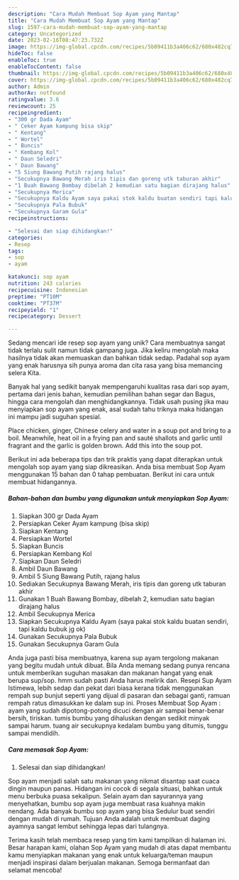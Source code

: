 ```yaml
---
description: "Cara Mudah Membuat Sop Ayam yang Mantap"
title: "Cara Mudah Membuat Sop Ayam yang Mantap"
slug: 1597-cara-mudah-membuat-sop-ayam-yang-mantap
category: Uncategorized
date: 2023-02-16T08:47:23.732Z
image: https://img-global.cpcdn.com/recipes/5b09411b3a406c62/680x482cq70/sop-ayam-foto-resep-utama.jpg
hideToc: false
enableToc: true
enableTocContent: false
thumbnail: https://img-global.cpcdn.com/recipes/5b09411b3a406c62/680x482cq70/sop-ayam-foto-resep-utama.jpg
cover: https://img-global.cpcdn.com/recipes/5b09411b3a406c62/680x482cq70/sop-ayam-foto-resep-utama.jpg
author: Admin
authorAv: notfound
ratingvalue: 3.6
reviewcount: 25
recipeingredient:
- "300 gr Dada Ayam"
- " Ceker Ayam kampung bisa skip"
- " Kentang"
- " Wortel"
- " Buncis"
- " Kembang Kol"
- " Daun Seledri"
- " Daun Bawang"
- "5 Siung Bawang Putih rajang halus"
- "Secukupnya Bawang Merah iris tipis dan goreng utk taburan akhir"
- "1 Buah Bawang Bombay dibelah 2 kemudian satu bagian dirajang halus"
- "Secukupnya Merica"
- "Secukupnya Kaldu Ayam saya pakai stok kaldu buatan sendiri tapi kaldu bubuk jg ok"
- "Secukupnya Pala Bubuk"
- "Secukupnya Garam Gula"
recipeinstructions:

- "Selesai dan siap dihidangkan!"
categories:
- Resep
tags:
- sop
- ayam

katakunci: sop ayam 
nutrition: 243 calories
recipecuisine: Indonesian
preptime: "PT10M"
cooktime: "PT37M"
recipeyield: "1"
recipecategory: Dessert

---
```





Sedang mencari ide resep sop ayam yang unik? Cara membuatnya sangat tidak terlalu sulit namun tidak gampang juga. Jika keliru mengolah maka hasilnya tidak akan memuaskan dan bahkan tidak sedap. Padahal sop ayam yang enak harusnya sih punya aroma dan cita rasa yang bisa memancing selera Kita.





Banyak hal yang sedikit banyak mempengaruhi kualitas rasa dari sop ayam, pertama dari jenis bahan, kemudian pemilihan bahan segar dan Bagus, hingga cara mengolah dan menghidangkannya. Tidak usah pusing jika mau menyiapkan sop ayam yang enak,      asal sudah tahu triknya maka hidangan ini mampu jadi suguhan spesial.














Place chicken, ginger, Chinese celery and water in a soup pot and bring to a boil. Meanwhile, heat oil in a frying pan and sauté shallots and garlic until fragrant and the garlic is golden brown. Add this into the soup pot.






Berikut ini ada beberapa tips dan trik praktis yang dapat diterapkan untuk mengolah sop ayam yang siap dikreasikan. Anda bisa membuat Sop Ayam menggunakan 15 bahan dan 0 tahap pembuatan. Berikut ini cara untuk membuat hidangannya.

<!--inarticleads1-->

##### Bahan-bahan dan bumbu yang digunakan untuk menyiapkan Sop Ayam:

1. Siapkan 300 gr Dada Ayam
1. Persiapkan  Ceker Ayam kampung (bisa skip)
1. Siapkan  Kentang
1. Persiapkan  Wortel
1. Siapkan  Buncis
1. Persiapkan  Kembang Kol
1. Siapkan  Daun Seledri
1. Ambil  Daun Bawang
1. Ambil 5 Siung Bawang Putih, rajang halus
1. Sediakan Secukupnya Bawang Merah, iris tipis dan goreng utk taburan akhir
1. Gunakan 1 Buah Bawang Bombay, dibelah 2, kemudian satu bagian dirajang halus
1. Ambil Secukupnya Merica
1. Siapkan Secukupnya Kaldu Ayam (saya pakai stok kaldu buatan sendiri, tapi kaldu bubuk jg ok)
1. Gunakan Secukupnya Pala Bubuk
1. Gunakan Secukupnya Garam Gula


Anda juga pasti bisa membuatnya, karena sup ayam tergolong makanan yang begitu mudah untuk dibuat. Bila Anda memang sedang punya rencana untuk memberikan suguhan masakan dan makanan hangat yang enak berupa sup/sop. hmm sudah pasti Anda harus melirik dan. Resepi Sup Ayam Istimewa, lebih sedap dan pekat dari biasa kerana tidak menggunakan rempah sup bunjut seperti yang dijual di pasaran dan sebagai ganti, ramuan rempah ratus dimasukkan ke dalam sup ini. Proses Membuat Sop Ayam : ayam yang sudah dipotong-potong dicuci dengan air sampai benar-benar bersih, tiriskan. tumis bumbu yang dihaluskan dengan sedikit minyak sampai harum. tuang air secukupnya kedalam bumbu yang ditumis, tunggu sampai mendidih. 

<!--inarticleads2-->

##### Cara memasak Sop Ayam:


1. Selesai dan siap dihidangkan!

Sop ayam menjadi salah satu makanan yang nikmat disantap saat cuaca dingin maupun panas. Hidangan ini cocok di segala situasi, bahkan untuk menu berbuka puasa sekalipun. Selain ayam dan sayurannya yang menyehatkan, bumbu sop ayam juga membuat rasa kuahnya makin nendang. Ada banyak bumbu sop ayam yang bisa Sedulur buat sendiri dengan mudah di rumah. Tujuan Anda adalah untuk membuat daging ayamnya sangat lembut sehingga lepas dari tulangnya. 

Terima kasih telah membaca resep yang tim kami tampilkan di halaman ini. Besar harapan kami, olahan Sop Ayam yang mudah di atas dapat membantu kamu menyiapkan makanan yang enak untuk keluarga/teman maupun menjadi inspirasi dalam berjualan makanan. Semoga bermanfaat dan selamat mencoba!
